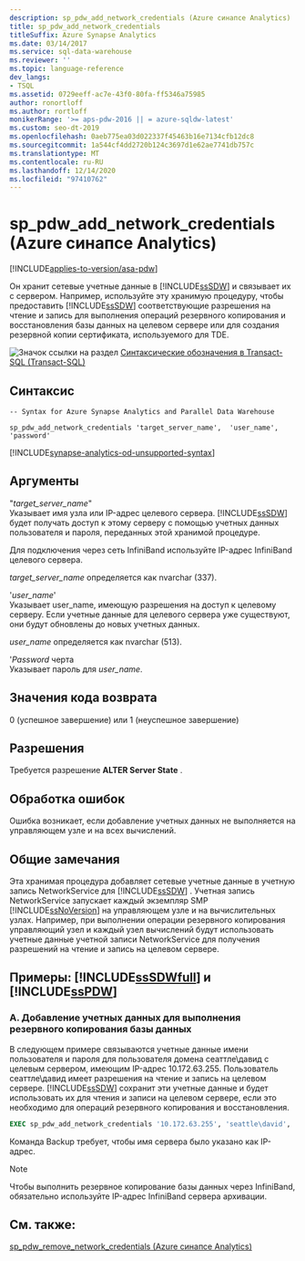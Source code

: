 ```yaml
---
description: sp_pdw_add_network_credentials (Azure синапсе Analytics)
title: sp_pdw_add_network_credentials
titleSuffix: Azure Synapse Analytics
ms.date: 03/14/2017
ms.service: sql-data-warehouse
ms.reviewer: ''
ms.topic: language-reference
dev_langs:
- TSQL
ms.assetid: 0729eeff-ac7e-43f0-80fa-ff5346a75985
author: ronortloff
ms.author: rortloff
monikerRange: '>= aps-pdw-2016 || = azure-sqldw-latest'
ms.custom: seo-dt-2019
ms.openlocfilehash: 0aeb775ea03d022337f45463b16e7134cfb12dc8
ms.sourcegitcommit: 1a544cf4dd2720b124c3697d1e62ae7741db757c
ms.translationtype: MT
ms.contentlocale: ru-RU
ms.lasthandoff: 12/14/2020
ms.locfileid: "97410762"
---
```

# <a name="sp_pdw_add_network_credentials-azure-synapse-analytics"></a>sp_pdw_add_network_credentials (Azure синапсе Analytics)
[!INCLUDE[applies-to-version/asa-pdw](../../includes/applies-to-version/asa-pdw.md)]

  Он хранит сетевые учетные данные в [!INCLUDE[ssSDW](../../includes/sssdw-md.md)] и связывает их с сервером. Например, используйте эту хранимую процедуру, чтобы предоставить [!INCLUDE[ssSDW](../../includes/sssdw-md.md)] соответствующие разрешения на чтение и запись для выполнения операций резервного копирования и восстановления базы данных на целевом сервере или для создания резервной копии сертификата, используемого для TDE.  
  
 ![Значок ссылки на раздел](../../database-engine/configure-windows/media/topic-link.gif "Значок ссылки на раздел") [Синтаксические обозначения в Transact-SQL &#40;Transact-SQL&#41;](../../t-sql/language-elements/transact-sql-syntax-conventions-transact-sql.md)  
  
## <a name="syntax"></a>Синтаксис  
  
```syntaxsql  
-- Syntax for Azure Synapse Analytics and Parallel Data Warehouse  
  
sp_pdw_add_network_credentials 'target_server_name',  'user_name', 'password'  
```  
[!INCLUDE[synapse-analytics-od-unsupported-syntax](../../includes/synapse-analytics-od-unsupported-syntax.md)]

## <a name="arguments"></a>Аргументы  
 "*target_server_name*"  
 Указывает имя узла или IP-адрес целевого сервера. [!INCLUDE[ssSDW](../../includes/sssdw-md.md)] будет получать доступ к этому серверу с помощью учетных данных пользователя и пароля, переданных этой хранимой процедуре.  
  
 Для подключения через сеть InfiniBand используйте IP-адрес InfiniBand целевого сервера.  
  
 *target_server_name* определяется как nvarchar (337).  
  
 '*user_name*'  
 Указывает user_name, имеющую разрешения на доступ к целевому серверу. Если учетные данные для целевого сервера уже существуют, они будут обновлены до новых учетных данных.  
  
 *user_name* определяется как nvarchar (513).  
  
 '*Password* черта  
 Указывает пароль для *user_name*.  
  
## <a name="return-code-values"></a>Значения кода возврата  
 0 (успешное завершение) или 1 (неуспешное завершение)  
  
## <a name="permissions"></a>Разрешения  
 Требуется разрешение **ALTER Server State** .  
  
## <a name="error-handling"></a>Обработка ошибок  
 Ошибка возникает, если добавление учетных данных не выполняется на управляющем узле и на всех вычислений.  
  
## <a name="general-remarks"></a>Общие замечания  
 Эта хранимая процедура добавляет сетевые учетные данные в учетную запись NetworkService для [!INCLUDE[ssSDW](../../includes/sssdw-md.md)] . Учетная запись NetworkService запускает каждый экземпляр SMP [!INCLUDE[ssNoVersion](../../includes/ssnoversion-md.md)] на управляющем узле и на вычислительных узлах. Например, при выполнении операции резервного копирования управляющий узел и каждый узел вычислений будут использовать учетные данные учетной записи NetworkService для получения разрешений на чтение и запись на целевом сервере.  
  
## <a name="examples-sssdwfull-and-sspdw"></a>Примеры: [!INCLUDE[ssSDWfull](../../includes/sssdwfull-md.md)] и [!INCLUDE[ssPDW](../../includes/sspdw-md.md)]  
  
### <a name="a-add-credentials-for-performing-a-database-backup"></a>A. Добавление учетных данных для выполнения резервного копирования базы данных  
 В следующем примере связываются учетные данные имени пользователя и пароля для пользователя домена сеаттле\давид с целевым сервером, имеющим IP-адрес 10.172.63.255. Пользователь сеаттле\давид имеет разрешения на чтение и запись на целевом сервере. [!INCLUDE[ssSDW](../../includes/sssdw-md.md)] сохранит эти учетные данные и будет использовать их для чтения и записи на целевом сервере, если это необходимо для операций резервного копирования и восстановления.  
  
```sql  
EXEC sp_pdw_add_network_credentials '10.172.63.255', 'seattle\david', '********';  
```  
  
 Команда Backup требует, чтобы имя сервера было указано как IP-адрес.  
  
> [!NOTE]  
>  Чтобы выполнить резервное копирование базы данных через InfiniBand, обязательно используйте IP-адрес InfiniBand сервера архивации.  
  
## <a name="see-also"></a>См. также:  
 [sp_pdw_remove_network_credentials &#40;Azure синапсе Analytics&#41;](../../relational-databases/system-stored-procedures/sp-pdw-remove-network-credentials-sql-data-warehouse.md)  
  
  

